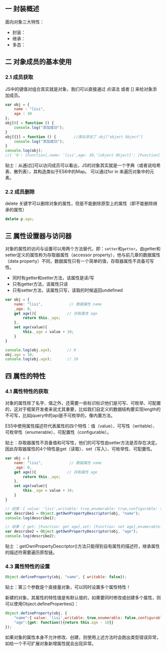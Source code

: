 ## 一 封装概述

面向对象三大特性：
- 封装：
- 继承：
- 多态：

## 二 对象成员的基本使用

### 2.1 成员获取

JS中的键值对组合其实就是对象，我们可以直接通过 点语法 或者 [] 来给对象添加成员。
```javascript
var obj = {
    name : "lisi",
    age : 30
};
obj[0] = function () {
    console.log("添加成功");
}
obj[{}] = function () {        //类似添加了 obj["object Object"]
    console.log("添加成功");
}
console.log(obj);   
//{ '0': [Function],name: 'lisi',age: 30,'[object Object]': [Function] }
```

贴士：从通过[]可以访问成员可以看出，JS的对象其实就是一个字典（或者说哈希表、散列表），其构造类似于ES6中的Map。 可以通过for in 来遍历对象中的元素。 

### 2.2 成员删除

delete 关键字可以删除对象的属性，但是不能删除原型上的属性（即不能删除继承的属性）
```js
delete p.age;               
```

## 三 属性设置器与访问器

对象的属性的访问与设置可以用两个方法替代，即：`setter`和`getter`。由getter和setter定义的属性称为存取器属性（accessor property），他与前几章的数据属性（data property）不同，数据属性只有一个简单的值，存取器属性不具备可写性。
- 同时有getter和setter方法，该属性是读/写
- 只有getter方法，该属性只读
- 只有setter方法，该属性只写，读取的时候返回undefined  

```js
var obj = {
    name: "lisi",            // 数据属性 name
    _age: 0,               
    get age(){              // 存取属性 age
        return this._age;
    },
    set age(value){
        this._age = value + 10;   
    }
}

console.log(obj.age);       // 0
obj.age = 10;
console.log(obj.age);       // 20
```

## 四 属性的特性

### 4.1 属性特性的获取

对象的属性除了名字、值之外，还需要一些标识标识他们是可写、可枚举、可配置的，这对于框架开发者来说尤其重要，比如我们自定义的数据结构要实现length的不可写，比如jquery中的api是不可枚举的，像内置方法。  

ES5中使用属性描述符代表属性的四个特性：值（value）、可写性（writable）、可枚举性（enumerable）、可配置性（configurable）。   

贴士：存取器属性不具备值和可写性，他们的可写性由setter方法是否存在决定。因此存取器属性的4个特性是get（读取）、set（写入）、可枚举性、可配置性。   

```js
var obj = {
    name: "lisi",            // 数据属性 name
    _age: 0,               
    get age(){              // 存取属性 age
        return this._age;
    },
    set age(value){
        this._age = value + 10;   
    }
}

// 结果：{ value: 'lisi',writable: true,enumerable: true,configurable: true }
var describe1 = Object.getOwnPropertyDescriptor(obj, "name"); 
console.log(describe1);

// 结果：{ get: [Function: get age],set: [Function: set age],enumerable: true,configurable: true }
var describe2 = Object.getOwnPropertyDescriptor(obj, "age");
console.log(describe2);
```

贴士 ：getOwnPropertyDescriptor()方法只能得到自有属性的描述符，继承属性的描述符需要遍历原型链。  

### 4.3 属性特性的设置

```js
Object.defineProperty(obj, "name", { writable: false});
```

贴士：第三个参数是个直接量对象，可以同时设置多个属性特性！  

新建的对象，其属性的特性值是有默认值的，如果要同时修改或创建多个属性，则可以使用Object.defineProperties()：
```js
Object.defineProperty(obj, {
    "name":{ value: 'lisi',writable: true,enumerable: false,configurable: true },
    "age":{get: function(){return this.age - 10}}
});
```

如果对象的属性本身不允许修改、创建，则使用上述方法时会跑出类型错误异常，如给一个不可扩展对象新增属性就会出现异常。  
